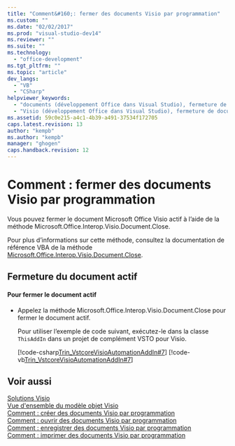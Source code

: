 ```yaml
---
title: "Comment&#160;: fermer des documents Visio par programmation"
ms.custom: ""
ms.date: "02/02/2017"
ms.prod: "visual-studio-dev14"
ms.reviewer: ""
ms.suite: ""
ms.technology: 
  - "office-development"
ms.tgt_pltfrm: ""
ms.topic: "article"
dev_langs: 
  - "VB"
  - "CSharp"
helpviewer_keywords: 
  - "documents (développement Office dans Visual Studio), fermeture de documents Visio"
  - "Visio (développement Office dans Visual Studio), fermeture de documents Visio"
ms.assetid: 59c0e215-a4c1-4b39-a491-37534f172705
caps.latest.revision: 13
author: "kempb"
ms.author: "kempb"
manager: "ghogen"
caps.handback.revision: 12
---
```

# Comment&#160;: fermer des documents Visio par programmation
  Vous pouvez fermer le document Microsoft Office Visio actif à l’aide de la méthode Microsoft.Office.Interop.Visio.Document.Close.  
  
 Pour plus d’informations sur cette méthode, consultez la documentation de référence VBA de la méthode [Microsoft.Office.Interop.Visio.Document.Close](HV10070225).  
  
## Fermeture du document actif  
  
#### Pour fermer le document actif  
  
-   Appelez la méthode Microsoft.Office.Interop.Visio.Document.Close pour fermer le document actif.  
  
     Pour utiliser l’exemple de code suivant, exécutez\-le dans la classe `ThisAddIn` dans un projet de complément VSTO pour Visio.  
  
     [!code-csharp[Trin_VstcoreVisioAutomationAddIn#7](../snippets/csharp/VS_Snippets_OfficeSP/Trin_VstcoreVisioAutomationAddIn/CS/ThisAddIn.cs#7)]
     [!code-vb[Trin_VstcoreVisioAutomationAddIn#7](../snippets/visualbasic/VS_Snippets_OfficeSP/Trin_VstcoreVisioAutomationAddIn/VB/ThisAddIn.vb#7)]  
  
## Voir aussi  
 [Solutions Visio](../vsto/visio-solutions.md)   
 [Vue d'ensemble du modèle objet Visio](../vsto/visio-object-model-overview.md)   
 [Comment : créer des documents Visio par programmation](../vsto/how-to-programmatically-create-new-visio-documents.md)   
 [Comment : ouvrir des documents Visio par programmation](../vsto/how-to-programmatically-open-visio-documents.md)   
 [Comment : enregistrer des documents Visio par programmation](../vsto/how-to-programmatically-save-visio-documents.md)   
 [Comment : imprimer des documents Visio par programmation](../vsto/how-to-programmatically-print-visio-documents.md)  
  
  